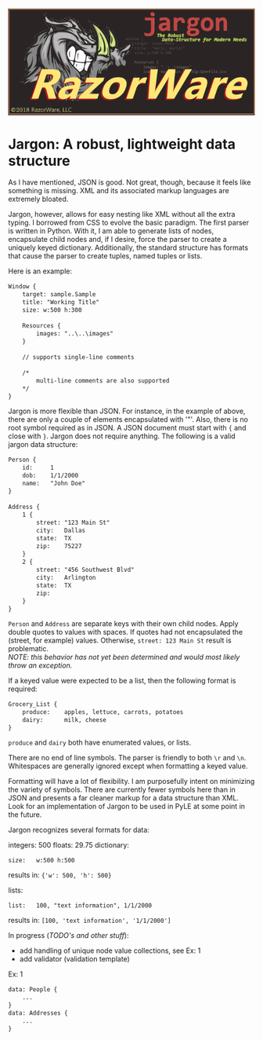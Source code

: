 <p align="center">
    <img src="https://github.com/razorware/jargon/blob/master/images/razorware_jargon_logo.png"
         alt="razorware.jargon logo"
         title="RazorWare.Jargon" />
</p>

# Jargon: A robust, lightweight data structure

As I have mentioned, JSON is good. Not great, though, because it feels like something is missing. XML and its associated markup languages are extremely bloated.
 
Jargon, however, allows for easy nesting like XML without all the extra typing. I borrowed from CSS to evolve the basic paradigm. The first parser is written in 
Python. With it, I am able to generate lists of nodes, encapsulate child nodes and, if I desire, force the parser to create a uniquely keyed dictionary. Additionally,
the standard structure has formats that cause the parser to create tuples, named tuples or lists.

Here is an example:

```
Window {
    target: sample.Sample
    title: "Working Title"
    size: w:500 h:300
    
    Resources {
        images: "..\..\images"
    }
    
    // supports single-line comments
    
    /*
        multi-line comments are also supported
    */
}
```

Jargon is more flexible than JSON. For instance, in the example of above, there are only a couple of elements encapsulated with '"'. Also, there is no root symbol
required as in JSON. A JSON document must start with `{` and close with `}`. Jargon does not require anything. The following is a valid jargon data structure:

```
Person {
    id:     1
    dob:    1/1/2000
    name:   "John Doe"
}

Address {
    1 {
        street: "123 Main St"
        city:   Dallas
        state:  TX
        zip:    75227
    }
    2 {
        street: "456 Southwest Blvd"
        city:   Arlington
        state:  TX
        zip:
    }
}
```

`Person` and `Address` are separate keys with their own child nodes. Apply double quotes to values with spaces. If quotes had not encapsulated
the (street, for example) values. Otherwise, `street: 123 Main St` result is problematic.  
_NOTE: this behavior has not yet been determined and would most likely throw an exception._

If a keyed value were expected to be a list, then the following format is required:

```
Grocery_List {
    produce:    apples, lettuce, carrots, potatoes
    dairy:      milk, cheese 
}
```

`produce` and `dairy` both have enumerated values, or lists.

There are no end of line symbols. The parser is friendly to both `\r` and `\n`. Whitespaces are generally ignored except when formatting a keyed value.

Formatting will have a lot of flexibility. I am purposefully intent on minimizing the variety of symbols. There are currently fewer symbols here than in JSON and presents a far
cleaner markup for a data structure than XML. Look for an implementation of Jargon to be used in PyLE at some point in the future.
 
Jargon recognizes several formats for data:

integers:       500
floats:         29.75
dictionary:
```
size:   w:500 h:500
```
results in: `{'w': 500, 'h': 500}`

lists: 
```
list:   100, "text information", 1/1/2000
```
results in: `[100, 'text information', '1/1/2000']`

In progress (_TODO's and other stuff_):
* add handling of unique node value collections, see Ex: 1 
* add validator (validation template)

Ex: 1
```
data: People {
    ...
}
data: Addresses {
    ...
}    
```